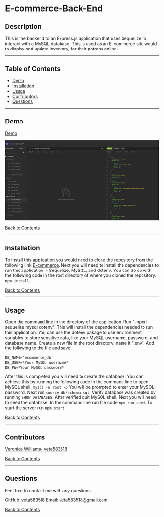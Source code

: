 # E-commerce-Back-End

## Description

This is the backend to an Express.js application that uses Sequelize to interact with a MySQL database. This is used as an E-commerce site would to display and update inventory, for their patrons online.

---

## Table of Contents

- [Demo](#demo)
- [Installation](#installation)
- [Usage](#usage)
- [Contributors](#contributors)
- [Questions](#questions)

---

## Demo

[Demo](https://github.com/veta583518/E-commerce-Back-End/blob/develop/assets/Untitled_%20May%2023%2C%202021%202_43%20AM.webm)

![Screenshot](https://github.com/veta583518/E-commerce-Back-End/blob/develop/assets/Screenshot.PNG)

[Back to Contents](#table-of-contents)

---

## Installation

To install this application you would need to clone the repository from the following link [E-commerce](https://github.com/veta583518/E-commerce-Back-End). Next you will need to install the dependencies to run this application. - Sequelize, MySQL, and dotenv. You can do so with the following code in the root directory of where you cloned the repository. `npm install`.

[Back to Contents](#table-of-contents)

---

## Usage

Open the command line in the directory of the application. Run "-npm i sequelize mysql dotenv". This will install the dependencies needed to run this application. You can use the dotenv pakage to use environment variables to store sensitive data, like your MySQL username, password, and database name. Create a new file in the root directory, name it ".env". Add the following to the file and save:

```
DB_NAME='ecommerce_db'
DB_USER=*Your MySQL username*
DB_PW=*Your MySQL password*
```

After this is completed you will need to create the database. You can achieve this by running the following code in the command line to open MySQL shell.
`mysql -u root -p` You will be prompted to enter your MySQL password. Next run `source db/schema.sql`. Verify database was created by running `SHOW DATABASES`. After verified quit MySQL shell. Next you will need to seed the database. In the command line run the code `npm run seed`. To start the server run `npm start`.

[Back to Contents](#table-of-contents)

---

## Contributors

[Veronica Williams- veta583518](https://github.com/veta583518)

[Back to Contents](#table-of-contents)

---

## Questions

Feel free to contact me with any questions.

GitHub: [veta583518](https://github.com/veta583518)
Email: [veta583518@gmail.com](mailto:veta583518@gmail.com)

[Back to Contents](#table-of-contents)
